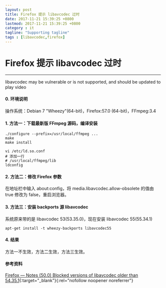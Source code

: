 ```yaml
---
layout: post
title: Firefox 提示 libavcodec 过时
date: 2017-11-21 15:39:25 +0800
lastmod: 2017-11-21 15:39:25 +0800
category : it
tagline: "Supporting tagline"
tags : [libavcodec,firefox]
---
```

# Firefox 提示 libavcodec 过时
---
libavcodec may be vulnerable or is not supported, and should be updated to play video

#### 0. 环境说明  
操作系统：Debian 7 "Wheezy"(64-bit)，Firefox:57.0 (64-bit)，FFmpeg:3.4

#### 1. 方法一：下载最新版 FFmpeg 源码，编译安装
```
./configure --prefix=/usr/local/ffmpeg ...
make
make install

vi /etc/ld.so.conf
# 添加一行
# /usr/local/ffmpeg/lib
ldconfig
```
#### 2. 方法二：修改 Firefox 参数
在地址栏中输入 about:config，将 media.libavcodec.allow-obsolete 的值由 true 修改为 false，重启浏览器。

#### 3. 方法三：安装 backports 源 libavcodec
系统原来带的是 libavcodec 53(53.35.0)，现在安装 libavcodec 55(55.34.1)
```
apt-get install -t wheezy-backports libavcodec55
```

#### 4. 结果  
方法一不生效，方法二生效，方法三生效。

#### 参考资料
[Firefox —  Notes (50.0) Blocked versions of libavcodec older than 54.35.1](https://www.mozilla.org/en-US/firefox/50.0/releasenotes/){:target="_blank"}{:rel="nofollow noopener noreferrer"}

